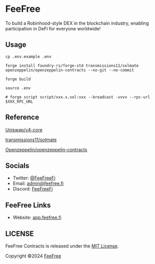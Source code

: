 # FeeFree
To build a Robinhood-style DEX in the blockchain industry, enabling participation in DeFi for everyone worldwide!

## Usage
```shell
cp .env.example .env

forge install foundry-rs/forge-std transmissions11/solmate openzeppelin/openzeppelin-contracts --no-git --no-commit

forge build

source .env

# forge script script/xxx.s.sol:xxx --broadcast -vvvv --rpc-url $XXX_RPC_URL
```

## Reference
[Uniswap/v4-core](https://github.com/Uniswap/v4-core)

[transmissions11/solmate](https://github.com/transmissions11/solmate)

[Openzeppelin/openzeppelin-contracts](https://github.com/Openzeppelin/openzeppelin-contracts)

## Socials
- Twitter: [@FeeFreeFi](https://x.com/FeeFreeFi)
- Email: [admin@feefree.fi](mailto://admin@feefree.fi)
- Discord: [FeeFreeFi](https://discord.gg/5WSNamMknK)

## FeeFree Links
- Website: [app.feefree.fi](https://app.feefree.fi/)

## LICENSE
FeeFree Contracts is released under the [MIT License](LICENSE).

Copyright ©2024 [FeeFree](https://github.com/FeeFreeFi)